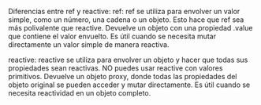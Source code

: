 Diferencias entre ref y reactive:
ref:
ref se utiliza para envolver un valor simple, como un número, una cadena o un objeto. Esto hace que ref sea más polivalente que reactive.
Devuelve un objeto con una propiedad .value que contiene el valor envuelto.
Es útil cuando se necesita mutar directamente un valor simple de manera reactiva.


reactive:
reactive se utiliza para envolver un objeto y hacer que todas sus propiedades sean reactivas. NO puedes usar reactive con valores primitivos.
Devuelve un objeto proxy, donde todas las propiedades del objeto original se pueden acceder y mutar directamente.
Es útil cuando se necesita reactividad en un objeto completo.
